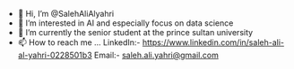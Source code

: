 - 👋 Hi, I’m @SalehAliAlyahri
- 👀 I’m interested in AI and especially focus on data science
- 🌱 I’m currently the senior student at the prince sultan university 
- 📫 How to reach me ...
LinkedIn:-
https://www.linkedin.com/in/saleh-ali-al-yahri-0228501b3
Email:-
saleh.ali.yahri@gmail.com
<!---
SalehAliAlyahri/SalehAliAlyahri is a ✨ special ✨ repository because its `README.md` (this file) appears on your GitHub profile.
You can click the Preview link to take a look at your changes.
--->
